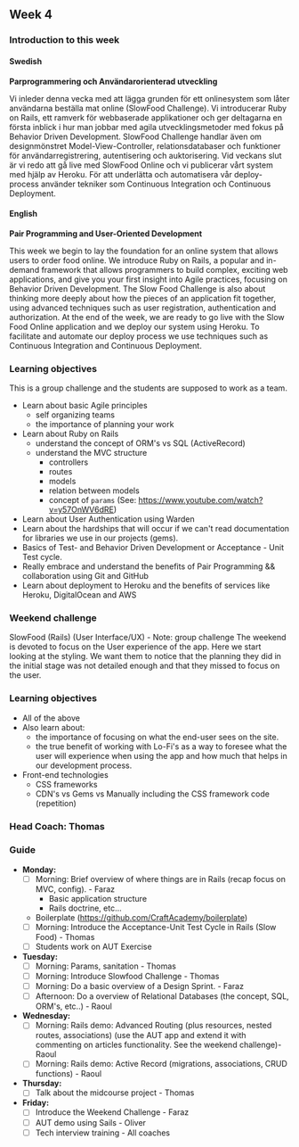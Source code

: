 ## Week 4
### Introduction to this week

#### Swedish
**Parprogrammering och Användarorienterad utveckling**

Vi inleder denna vecka med att lägga grunden för ett onlinesystem som låter användarna beställa mat online (SlowFood Challenge). Vi introducerar Ruby on Rails, ett ramverk för webbaserade applikationer och ger deltagarna en första inblick i hur man jobbar med agila utvecklingsmetoder med fokus på Behavior Driven Development. SlowFood Challenge handlar även om designmönstret Model-View-Controller, relationsdatabaser och funktioner för användarregistrering, autentisering och auktorisering. Vid veckans slut är vi redo att gå live med SlowFood Online och vi publicerar vårt system med hjälp av Heroku. För att underlätta och automatisera vår deploy-process använder tekniker som Continuous Integration och Continuous Deployment.

#### English
**Pair Programming and User-Oriented Development**

This week we begin to lay the foundation for an online system that allows users to order food online. We introduce Ruby on Rails,  a popular and in-demand framework that allows programmers to build complex, exciting web applications, and give you your first insight into Agile practices, focusing on Behavior Driven Development. The Slow Food Challenge is also about thinking more deeply about how the pieces of an application fit together, using advanced techniques such as user registration, authentication and authorization. At the end of the week, we are ready to go live with the Slow Food Online application and we deploy our system using Heroku. To facilitate and automate our deploy process we use techniques such as Continuous Integration and Continuous Deployment.


### Learning objectives
This is a group challenge and the students are supposed to work as a team.
* Learn about basic Agile principles
  - self organizing teams
  - the importance of planning your work
* Learn about Ruby on Rails
  - understand the concept of ORM's vs SQL (ActiveRecord)
  - understand the MVC structure
    - controllers
    - routes
    - models
    - relation between models
    - concept of `params` (See: https://www.youtube.com/watch?v=y57OnWV6dRE)
* Learn about User Authentication using Warden
* Learn about the hardships that will occur if we can't read documentation for libraries we use in our projects (gems).
* Basics of Test- and Behavior Driven Development or Acceptance - Unit Test cycle.
* Really embrace and understand the benefits of Pair Programming && collaboration using Git and GitHub
* Learn about deployment to Heroku and the benefits of services like Heroku, DigitalOcean and AWS

### Weekend challenge
SlowFood (Rails) (User Interface/UX) - Note: group challenge
The weekend is devoted to focus on the User experience of the app. Here we start looking at the styling. We want them to notice that the planning they did in the initial stage was not detailed enough and that they missed to focus on the user.
### Learning objectives
* All of the above
* Also learn about:
  - the importance of focusing on what the end-user sees on the site.
  - the true benefit of working with Lo-Fi's as a way to foresee what the user will experience when using the app and how much that helps in our development process.
* Front-end technologies
  - CSS frameworks
  - CDN's vs Gems vs Manually including the CSS framework code (repetition)

### Head Coach: Thomas

### Guide
- **Monday:**
    - [ ] Morning: Brief overview of where things are in Rails (recap focus on MVC, config). - Faraz
        - Basic application structure
        - Rails doctrine, etc...
    - Boilerplate (https://github.com/CraftAcademy/boilerplate)
  - [ ] Morning: Introduce the Acceptance-Unit Test Cycle in Rails (Slow Food) - Thomas
  - [ ] Students work on AUT Exercise
  
- **Tuesday:**
  - [ ] Morning: Params, sanitation - Thomas
  - [ ] Morning: Introduce Slowfood Challenge - Thomas
  - [ ] Morning: Do a basic overview of a Design Sprint. - Faraz
  - [ ] Afternoon: Do a overview of Relational Databases (the concept, SQL, ORM's, etc..) - Raoul
  
- **Wednesday:**
  - [ ] Morning: Rails demo: Advanced Routing (plus resources, nested routes, associations) (use the AUT app and extend it with commenting on articles functionality. See the weekend challenge)- Raoul
  - [ ] Morning: Rails demo: Active Record (migrations, associations, CRUD functions) - Raoul

- **Thursday:**
    - [ ] Talk about the midcourse project - Thomas

- **Friday:**
  - [ ] Introduce the Weekend Challenge - Faraz
  - [ ] AUT demo using Sails - Oliver
  - [ ] Tech interview training - All coaches
